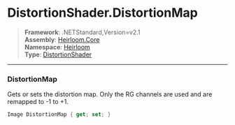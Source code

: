 # DistortionShader.DistortionMap

> **Framework**: .NETStandard,Version=v2.1  
> **Assembly**: [Heirloom.Core][0]  
> **Namespace**: [Heirloom][0]  
> **Type**: [DistortionShader][1]

--------------------------------------------------------------------------------

### DistortionMap

Gets or sets the distortion map. Only the RG channels are used and are remapped to -1 to +1.

```cs
Image DistortionMap { get; set; }
```

[0]: ../Heirloom.Core.md
[1]: Heirloom.DistortionShader.md

